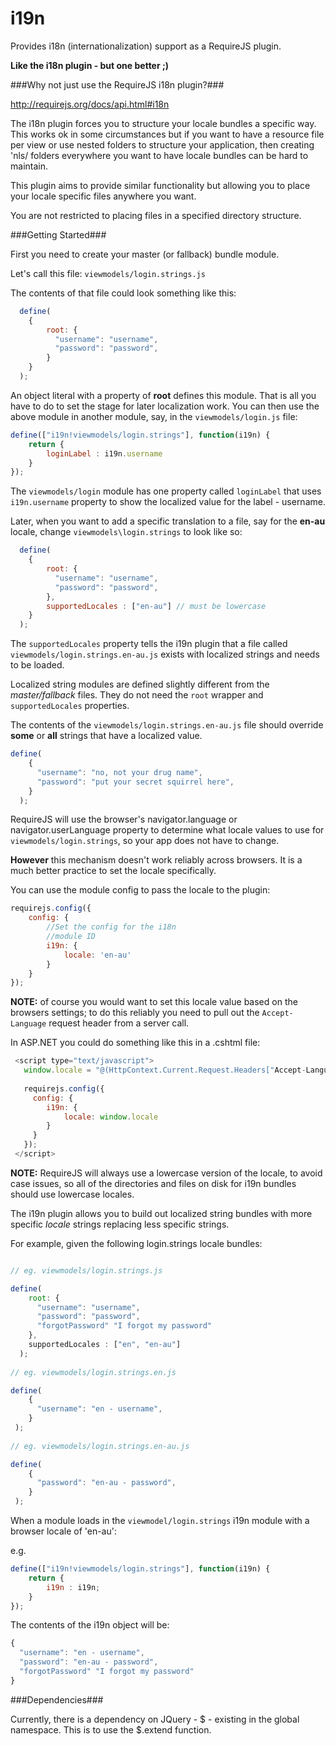 i19n
====

Provides i18n (internationalization) support as a RequireJS plugin.

**Like the i18n plugin - but one better ;)**

###Why not just use the RequireJS i18n plugin?###

http://requirejs.org/docs/api.html#i18n

The i18n plugin forces you to structure your locale bundles a specific way. This works ok in some circumstances 
but if you want to have a resource file per view or use nested folders to structure your application, then creating 'nls/<locale> folders
everywhere you want to have locale bundles can be hard to maintain.

This plugin aims to provide similar functionality but allowing you to place your locale specific files 
anywhere you want. 

You are not restricted to placing files in a specified directory structure.

###Getting Started###

First you need to create your master (or fallback) bundle module.

Let's call this file: ```viewmodels/login.strings.js```

The contents of that file could look something like this:

```javascript
  define(
    { 
        root: { 
          "username": "username", 
          "password": "password",
        } 
    }
  );
``` 

An object literal with a property of **root** defines this module. That is all you have to do to set
the stage for later localization work. You can then use the above module in another module, 
say, in the ```viewmodels/login.js``` file:

```javascript
define(["i19n!viewmodels/login.strings"], function(i19n) {
    return {
        loginLabel : i19n.username
    }
});
```
The ```viewmodels/login``` module has one property called ```loginLabel``` that uses ```i19n.username``` property to show 
the localized value for the label - username. 

Later, when you want to add a specific translation to a file, say for the **en-au** locale, change 
```viewmodels\login.strings``` to look like so:

```javascript
  define(
    { 
        root: { 
          "username": "username", 
          "password": "password",
        },
        supportedLocales : ["en-au"] // must be lowercase
    }
  );
``` 

The ```supportedLocales``` property tells the i19n plugin that a file called ```viewmodels/login.strings.en-au.js``` 
exists with localized strings and needs to be loaded.

Localized string modules are defined slightly different from the *master/fallback* files. They do not need 
the ```root``` wrapper and ```supportedLocales``` properties.

The contents of the ```viewmodels/login.strings.en-au.js``` file should override **some** or **all** strings that have a localized value. 

```javascript
define(
    { 
      "username": "no, not your drug name", 
      "password": "put your secret squirrel here",
    }
  );
```


RequireJS will use the browser's navigator.language or navigator.userLanguage property to determine what 
locale values to use for ```viewmodels/login.strings```, so your app does not have to change. 

**However** this mechanism doesn't work reliably across browsers. It is a much better practice to set the 
locale specifically. 

You can use the module config to pass the locale to the plugin:

```javascript 
requirejs.config({
    config: {
        //Set the config for the i18n
        //module ID
        i19n: {
            locale: 'en-au'
        }
    }
});
```

**NOTE:** of course you would want to set this locale value based on the browsers settings; to do this reliably
you need to pull out the ```Accept-Language``` request header from a server call.

In ASP.NET you could do something like this in a .cshtml file:

```javascript
 <script type="text/javascript">
   window.locale = "@(HttpContext.Current.Request.Headers["Accept-Language"].Split(',')[0].ToLower())";
   
   requirejs.config({
     config: {
        i19n: {
            locale: window.locale
        }
     }
   });
 </script>
```

**NOTE:** RequireJS will always use a lowercase version of the locale, to avoid case issues, so all of the 
directories and files on disk for i19n bundles should use lowercase locales.


The i19n plugin allows you to build out localized string bundles with more specific *locale* strings replacing 
less specific strings.

For example, given the following login.strings locale bundles:

```javascript

// eg. viewmodels/login.strings.js

define(
    root: { 
      "username": "username", 
      "password": "password",
      "forgotPassword" "I forgot my password"
    },
    supportedLocales : ["en", "en-au"]
  );
  
// eg. viewmodels/login.strings.en.js  

define(
    {
      "username": "en - username", 
    }
 );
  
// eg. viewmodels/login.strings.en-au.js

define(
    {
      "password": "en-au - password", 
    }
 );

```

When a module loads in the ```viewmodel/login.strings``` i19n module with a browser locale of 'en-au':

e.g.

```javascript
define(["i19n!viewmodels/login.strings"], function(i19n) {
    return {
        i19n : i19n;
    }
});
```

The contents of the i19n object will be:

```javascript
{
  "username": "en - username", 
  "password": "en-au - password",
  "forgotPassword" "I forgot my password"
}
```

###Dependencies###

Currently, there is a dependency on JQuery - $ - existing in the global namespace. This is to use the $.extend function.



